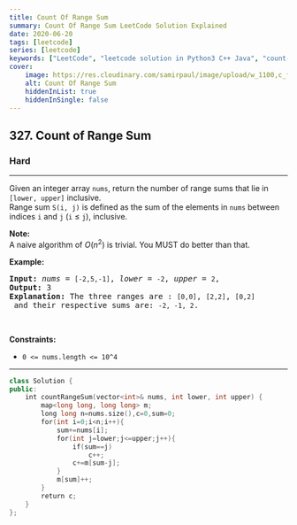 ```yaml
---
title: Count Of Range Sum
summary: Count Of Range Sum LeetCode Solution Explained
date: 2020-06-20
tags: [leetcode]
series: [leetcode]
keywords: ["LeetCode", "leetcode solution in Python3 C++ Java", "count-of-range-sum LeetCode Solution Explained"]
cover:
    image: https://res.cloudinary.com/samirpaul/image/upload/w_1100,c_fit,co_rgb:FFFFFF,l_text:Arial_75_bold:Count Of Range Sum - Solution Explained/problem-solving.webp
    alt: Count Of Range Sum
    hiddenInList: true
    hiddenInSingle: false
---
```



<h2>327. Count of Range Sum</h2><h3>Hard</h3><hr><div><p>Given an integer array <code>nums</code>, return the number of range sums that lie in <code>[lower, upper]</code> inclusive.<br>
Range sum <code>S(i, j)</code> is defined as the sum of the elements in <code>nums</code> between indices <code>i</code> and <code>j</code> (<code>i</code> ≤ <code>j</code>), inclusive.</p>

<p><b>Note:</b><br>
A naive algorithm of <i>O</i>(<i>n</i><sup>2</sup>) is trivial. You MUST do better than that.</p>

<p><b>Example:</b></p>

<pre><strong>Input: </strong><i>nums</i> = <code>[-2,5,-1]</code>, <i>lower</i> = <code>-2</code>, <i>upper</i> = <code>2</code>,
<strong>Output: </strong>3 
<strong>Explanation: </strong>The three ranges are : <code>[0,0]</code>, <code>[2,2]</code>, <code>[0,2]</code> and their respective sums are: <code>-2, -1, 2</code>.
</pre>
<p>&nbsp;</p>
<p><strong>Constraints:</strong></p>

<ul>
	<li><code>0 &lt;= nums.length &lt;= 10^4</code></li>
</ul>
</div>

---




```cpp
class Solution {
public:
    int countRangeSum(vector<int>& nums, int lower, int upper) {
        map<long long, long long> m;
        long long n=nums.size(),c=0,sum=0;
        for(int i=0;i<n;i++){
            sum+=nums[i];
            for(int j=lower;j<=upper;j++){
                if(sum==j)
                    c++;
                c+=m[sum-j];
            }
            m[sum]++;
        }
        return c;
    }
};

```

